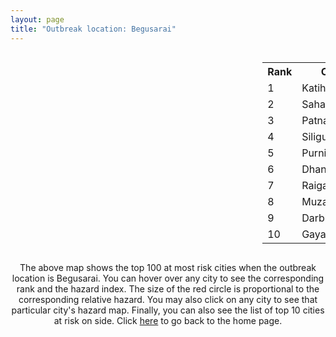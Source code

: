 ```yaml
---
layout: page
title: "Outbreak location: Begusarai"
---
```

<div style="width: 100%; overflow: auto;">
<div style="width: 75%; float: left;">
<div id="mapid">
<script src="https://buda-magenta.github.io/hazard_map/load_map.js"></script>

<script>
var marker_outbreak = L.marker([25.512719, 86.090571],{"autoPan": true}).addTo(map); marker_outbreak.bindTooltip("Begusarai").openTooltip();

var circle_1 = L.circle([25.560900, 87.647654], {"pane": "markerPane", "color": "red", "fill": true, "fillOpacity": 0.2, "fillRule": "evenodd", "lineCap": "round", "lineJoin": "round", "opacity": 1.0, "radius": 153431, "stroke": true, "weight": 3}).addTo(map);
circle_1.bindTooltip("Katihar<br>rank: 1<br>hazard index: 0.153431")
circle_1.bindPopup('<a href="https://buda-magenta.github.io/hazard_map/Katihar">Katihar</a>')

var circle_2 = L.circle([25.832642, 86.614893], {"pane": "markerPane", "color": "red", "fill": true, "fillOpacity": 0.2, "fillRule": "evenodd", "lineCap": "round", "lineJoin": "round", "opacity": 1.0, "radius": 96665, "stroke": true, "weight": 3}).addTo(map);
circle_2.bindTooltip("Saharsa<br>rank: 2<br>hazard index: 0.096666")
circle_2.bindPopup('<a href="https://buda-magenta.github.io/hazard_map/Saharsa">Saharsa</a>')

var circle_3 = L.circle([25.609324, 85.123525], {"pane": "markerPane", "color": "red", "fill": true, "fillOpacity": 0.2, "fillRule": "evenodd", "lineCap": "round", "lineJoin": "round", "opacity": 1.0, "radius": 28397, "stroke": true, "weight": 3}).addTo(map);
circle_3.bindTooltip("Patna<br>rank: 3<br>hazard index: 0.028397")
circle_3.bindPopup('<a href="https://buda-magenta.github.io/hazard_map/Patna">Patna</a>')

var circle_4 = L.circle([26.716413, 88.430992], {"pane": "markerPane", "color": "red", "fill": true, "fillOpacity": 0.2, "fillRule": "evenodd", "lineCap": "round", "lineJoin": "round", "opacity": 1.0, "radius": 17444, "stroke": true, "weight": 3}).addTo(map);
circle_4.bindTooltip("Siliguri<br>rank: 4<br>hazard index: 0.017444")
circle_4.bindPopup('<a href="https://buda-magenta.github.io/hazard_map/Siliguri">Siliguri</a>')

var circle_5 = L.circle([26.000000, 87.500000], {"pane": "markerPane", "color": "red", "fill": true, "fillOpacity": 0.2, "fillRule": "evenodd", "lineCap": "round", "lineJoin": "round", "opacity": 1.0, "radius": 12136, "stroke": true, "weight": 3}).addTo(map);
circle_5.bindTooltip("Purnia<br>rank: 5<br>hazard index: 0.012137")
circle_5.bindPopup('<a href="https://buda-magenta.github.io/hazard_map/Purnia">Purnia</a>')

var circle_6 = L.circle([23.795281, 86.430964], {"pane": "markerPane", "color": "red", "fill": true, "fillOpacity": 0.2, "fillRule": "evenodd", "lineCap": "round", "lineJoin": "round", "opacity": 1.0, "radius": 10540, "stroke": true, "weight": 3}).addTo(map);
circle_6.bindTooltip("Dhanbad<br>rank: 6<br>hazard index: 0.010541")
circle_6.bindPopup('<a href="https://buda-magenta.github.io/hazard_map/Dhanbad">Dhanbad</a>')

var circle_7 = L.circle([25.680654, 88.124646], {"pane": "markerPane", "color": "red", "fill": true, "fillOpacity": 0.2, "fillRule": "evenodd", "lineCap": "round", "lineJoin": "round", "opacity": 1.0, "radius": 10448, "stroke": true, "weight": 3}).addTo(map);
circle_7.bindTooltip("Raiganj<br>rank: 7<br>hazard index: 0.010448")
circle_7.bindPopup('<a href="https://buda-magenta.github.io/hazard_map/Raiganj">Raiganj</a>')

var circle_8 = L.circle([26.148658, 85.340013], {"pane": "markerPane", "color": "red", "fill": true, "fillOpacity": 0.2, "fillRule": "evenodd", "lineCap": "round", "lineJoin": "round", "opacity": 1.0, "radius": 4810, "stroke": true, "weight": 3}).addTo(map);
circle_8.bindTooltip("Muzaffarpur<br>rank: 8<br>hazard index: 0.004811")
circle_8.bindPopup('<a href="https://buda-magenta.github.io/hazard_map/Muzaffarpur">Muzaffarpur</a>')

var circle_9 = L.circle([26.083143, 86.032571], {"pane": "markerPane", "color": "red", "fill": true, "fillOpacity": 0.2, "fillRule": "evenodd", "lineCap": "round", "lineJoin": "round", "opacity": 1.0, "radius": 4438, "stroke": true, "weight": 3}).addTo(map);
circle_9.bindTooltip("Darbhanga<br>rank: 9<br>hazard index: 0.004438")
circle_9.bindPopup('<a href="https://buda-magenta.github.io/hazard_map/Darbhanga">Darbhanga</a>')

var circle_10 = L.circle([24.796436, 85.007956], {"pane": "markerPane", "color": "red", "fill": true, "fillOpacity": 0.2, "fillRule": "evenodd", "lineCap": "round", "lineJoin": "round", "opacity": 1.0, "radius": 4415, "stroke": true, "weight": 3}).addTo(map);
circle_10.bindTooltip("Gaya<br>rank: 10<br>hazard index: 0.004415")
circle_10.bindPopup('<a href="https://buda-magenta.github.io/hazard_map/Gaya">Gaya</a>')

var circle_11 = L.circle([25.286698, 87.132254], {"pane": "markerPane", "color": "red", "fill": true, "fillOpacity": 0.2, "fillRule": "evenodd", "lineCap": "round", "lineJoin": "round", "opacity": 1.0, "radius": 3612, "stroke": true, "weight": 3}).addTo(map);
circle_11.bindTooltip("Bhagalpur<br>rank: 11<br>hazard index: 0.003613")
circle_11.bindPopup('<a href="https://buda-magenta.github.io/hazard_map/Bhagalpur">Bhagalpur</a>')

var circle_12 = L.circle([26.298638, 87.953148], {"pane": "markerPane", "color": "red", "fill": true, "fillOpacity": 0.2, "fillRule": "evenodd", "lineCap": "round", "lineJoin": "round", "opacity": 1.0, "radius": 3522, "stroke": true, "weight": 3}).addTo(map);
circle_12.bindTooltip("Kishanganj<br>rank: 12<br>hazard index: 0.003523")
circle_12.bindPopup('<a href="https://buda-magenta.github.io/hazard_map/Kishanganj">Kishanganj</a>')

var circle_13 = L.circle([24.965712, 88.127778], {"pane": "markerPane", "color": "red", "fill": true, "fillOpacity": 0.2, "fillRule": "evenodd", "lineCap": "round", "lineJoin": "round", "opacity": 1.0, "radius": 2893, "stroke": true, "weight": 3}).addTo(map);
circle_13.bindTooltip("English Bazar<br>rank: 13<br>hazard index: 0.002894")
circle_13.bindPopup('<a href="https://buda-magenta.github.io/hazard_map/English_Bazar">English Bazar</a>')

var circle_14 = L.circle([26.180598, 91.753943], {"pane": "markerPane", "color": "red", "fill": true, "fillOpacity": 0.2, "fillRule": "evenodd", "lineCap": "round", "lineJoin": "round", "opacity": 1.0, "radius": 2822, "stroke": true, "weight": 3}).addTo(map);
circle_14.bindTooltip("Guwahati<br>rank: 14<br>hazard index: 0.002823")
circle_14.bindPopup('<a href="https://buda-magenta.github.io/hazard_map/Guwahati">Guwahati</a>')

var circle_15 = L.circle([28.651718, 77.221939], {"pane": "markerPane", "color": "red", "fill": true, "fillOpacity": 0.2, "fillRule": "evenodd", "lineCap": "round", "lineJoin": "round", "opacity": 1.0, "radius": 2732, "stroke": true, "weight": 3}).addTo(map);
circle_15.bindTooltip("Delhi<br>rank: 15<br>hazard index: 0.002732")
circle_15.bindPopup('<a href="https://buda-magenta.github.io/hazard_map/Delhi">Delhi</a>')

var circle_16 = L.circle([25.205305, 85.514612], {"pane": "markerPane", "color": "red", "fill": true, "fillOpacity": 0.2, "fillRule": "evenodd", "lineCap": "round", "lineJoin": "round", "opacity": 1.0, "radius": 2694, "stroke": true, "weight": 3}).addTo(map);
circle_16.bindTooltip("Biharsharif<br>rank: 16<br>hazard index: 0.002694")
circle_16.bindPopup('<a href="https://buda-magenta.github.io/hazard_map/Biharsharif">Biharsharif</a>')

var circle_17 = L.circle([22.541418, 88.357691], {"pane": "markerPane", "color": "red", "fill": true, "fillOpacity": 0.2, "fillRule": "evenodd", "lineCap": "round", "lineJoin": "round", "opacity": 1.0, "radius": 2586, "stroke": true, "weight": 3}).addTo(map);
circle_17.bindTooltip("Kolkata<br>rank: 17<br>hazard index: 0.002586")
circle_17.bindPopup('<a href="https://buda-magenta.github.io/hazard_map/Kolkata">Kolkata</a>')

var circle_18 = L.circle([25.623457, 84.596839], {"pane": "markerPane", "color": "red", "fill": true, "fillOpacity": 0.2, "fillRule": "evenodd", "lineCap": "round", "lineJoin": "round", "opacity": 1.0, "radius": 2382, "stroke": true, "weight": 3}).addTo(map);
circle_18.bindTooltip("Arrah<br>rank: 18<br>hazard index: 0.002382")
circle_18.bindPopup('<a href="https://buda-magenta.github.io/hazard_map/Arrah">Arrah</a>')

var circle_19 = L.circle([25.623400, 85.041700], {"pane": "markerPane", "color": "red", "fill": true, "fillOpacity": 0.2, "fillRule": "evenodd", "lineCap": "round", "lineJoin": "round", "opacity": 1.0, "radius": 2013, "stroke": true, "weight": 3}).addTo(map);
circle_19.bindTooltip("Dinapur Nizamat<br>rank: 19<br>hazard index: 0.002014")
circle_19.bindPopup('<a href="https://buda-magenta.github.io/hazard_map/Dinapur_Nizamat">Dinapur Nizamat</a>')

var circle_20 = L.circle([26.626484, 88.734077], {"pane": "markerPane", "color": "red", "fill": true, "fillOpacity": 0.2, "fillRule": "evenodd", "lineCap": "round", "lineJoin": "round", "opacity": 1.0, "radius": 1809, "stroke": true, "weight": 3}).addTo(map);
circle_20.bindTooltip("Jalpaiguri<br>rank: 20<br>hazard index: 0.001809")
circle_20.bindPopup('<a href="https://buda-magenta.github.io/hazard_map/Jalpaiguri">Jalpaiguri</a>')

var circle_21 = L.circle([25.720581, 85.255560], {"pane": "markerPane", "color": "red", "fill": true, "fillOpacity": 0.2, "fillRule": "evenodd", "lineCap": "round", "lineJoin": "round", "opacity": 1.0, "radius": 1710, "stroke": true, "weight": 3}).addTo(map);
circle_21.bindTooltip("Hajipur<br>rank: 21<br>hazard index: 0.001711")
circle_21.bindPopup('<a href="https://buda-magenta.github.io/hazard_map/Hajipur">Hajipur</a>')

var circle_22 = L.circle([25.220812, 86.517204], {"pane": "markerPane", "color": "red", "fill": true, "fillOpacity": 0.2, "fillRule": "evenodd", "lineCap": "round", "lineJoin": "round", "opacity": 1.0, "radius": 1485, "stroke": true, "weight": 3}).addTo(map);
circle_22.bindTooltip("Munger<br>rank: 22<br>hazard index: 0.001486")
circle_22.bindPopup('<a href="https://buda-magenta.github.io/hazard_map/Munger">Munger</a>')

var circle_23 = L.circle([26.669512, 84.957411], {"pane": "markerPane", "color": "red", "fill": true, "fillOpacity": 0.2, "fillRule": "evenodd", "lineCap": "round", "lineJoin": "round", "opacity": 1.0, "radius": 1469, "stroke": true, "weight": 3}).addTo(map);
circle_23.bindTooltip("Motihari<br>rank: 23<br>hazard index: 0.001469")
circle_23.bindPopup('<a href="https://buda-magenta.github.io/hazard_map/Motihari">Motihari</a>')

var circle_24 = L.circle([25.773344, 84.784977], {"pane": "markerPane", "color": "red", "fill": true, "fillOpacity": 0.2, "fillRule": "evenodd", "lineCap": "round", "lineJoin": "round", "opacity": 1.0, "radius": 1402, "stroke": true, "weight": 3}).addTo(map);
circle_24.bindTooltip("Chapra<br>rank: 24<br>hazard index: 0.001403")
circle_24.bindPopup('<a href="https://buda-magenta.github.io/hazard_map/Chapra">Chapra</a>')

var circle_25 = L.circle([25.133173, 86.525040], {"pane": "markerPane", "color": "red", "fill": true, "fillOpacity": 0.2, "fillRule": "evenodd", "lineCap": "round", "lineJoin": "round", "opacity": 1.0, "radius": 1382, "stroke": true, "weight": 3}).addTo(map);
circle_25.bindTooltip("Kharagpur<br>rank: 25<br>hazard index: 0.001383")
circle_25.bindPopup('<a href="https://buda-magenta.github.io/hazard_map/Kharagpur">Kharagpur</a>')

var circle_26 = L.circle([24.476642, 86.606732], {"pane": "markerPane", "color": "red", "fill": true, "fillOpacity": 0.2, "fillRule": "evenodd", "lineCap": "round", "lineJoin": "round", "opacity": 1.0, "radius": 1253, "stroke": true, "weight": 3}).addTo(map);
circle_26.bindTooltip("Deoghar<br>rank: 26<br>hazard index: 0.001254")
circle_26.bindPopup('<a href="https://buda-magenta.github.io/hazard_map/Deoghar">Deoghar</a>')

var circle_27 = L.circle([23.687130, 86.974659], {"pane": "markerPane", "color": "red", "fill": true, "fillOpacity": 0.2, "fillRule": "evenodd", "lineCap": "round", "lineJoin": "round", "opacity": 1.0, "radius": 1088, "stroke": true, "weight": 3}).addTo(map);
circle_27.bindTooltip("Asansol<br>rank: 27<br>hazard index: 0.001089")
circle_27.bindPopup('<a href="https://buda-magenta.github.io/hazard_map/Asansol">Asansol</a>')

var circle_28 = L.circle([23.967515, 85.438846], {"pane": "markerPane", "color": "red", "fill": true, "fillOpacity": 0.2, "fillRule": "evenodd", "lineCap": "round", "lineJoin": "round", "opacity": 1.0, "radius": 1074, "stroke": true, "weight": 3}).addTo(map);
circle_28.bindTooltip("Hazaribagh<br>rank: 28<br>hazard index: 0.001075")
circle_28.bindPopup('<a href="https://buda-magenta.github.io/hazard_map/Hazaribagh">Hazaribagh</a>')

var circle_29 = L.circle([25.152471, 85.006878], {"pane": "markerPane", "color": "red", "fill": true, "fillOpacity": 0.2, "fillRule": "evenodd", "lineCap": "round", "lineJoin": "round", "opacity": 1.0, "radius": 1015, "stroke": true, "weight": 3}).addTo(map);
circle_29.bindTooltip("Jehanabad<br>rank: 29<br>hazard index: 0.001015")
circle_29.bindPopup('<a href="https://buda-magenta.github.io/hazard_map/Jehanabad">Jehanabad</a>')

var circle_30 = L.circle([26.131004, 84.391257], {"pane": "markerPane", "color": "red", "fill": true, "fillOpacity": 0.2, "fillRule": "evenodd", "lineCap": "round", "lineJoin": "round", "opacity": 1.0, "radius": 1001, "stroke": true, "weight": 3}).addTo(map);
circle_30.bindTooltip("Siwan<br>rank: 30<br>hazard index: 0.001001")
circle_30.bindPopup('<a href="https://buda-magenta.github.io/hazard_map/Siwan">Siwan</a>')

var circle_31 = L.circle([23.370035, 85.325013], {"pane": "markerPane", "color": "red", "fill": true, "fillOpacity": 0.2, "fillRule": "evenodd", "lineCap": "round", "lineJoin": "round", "opacity": 1.0, "radius": 894, "stroke": true, "weight": 3}).addTo(map);
circle_31.bindTooltip("Ranchi<br>rank: 31<br>hazard index: 0.000894")
circle_31.bindPopup('<a href="https://buda-magenta.github.io/hazard_map/Ranchi">Ranchi</a>')

var circle_32 = L.circle([30.909016, 75.851601], {"pane": "markerPane", "color": "red", "fill": true, "fillOpacity": 0.2, "fillRule": "evenodd", "lineCap": "round", "lineJoin": "round", "opacity": 1.0, "radius": 802, "stroke": true, "weight": 3}).addTo(map);
circle_32.bindTooltip("Ludhiana<br>rank: 32<br>hazard index: 0.000802")
circle_32.bindPopup('<a href="https://buda-magenta.github.io/hazard_map/Ludhiana">Ludhiana</a>')

var circle_33 = L.circle([25.329791, 86.456777], {"pane": "markerPane", "color": "red", "fill": true, "fillOpacity": 0.2, "fillRule": "evenodd", "lineCap": "round", "lineJoin": "round", "opacity": 1.0, "radius": 782, "stroke": true, "weight": 3}).addTo(map);
circle_33.bindTooltip("Jamalpur<br>rank: 33<br>hazard index: 0.000783")
circle_33.bindPopup('<a href="https://buda-magenta.github.io/hazard_map/Jamalpur">Jamalpur</a>')

var circle_34 = L.circle([26.838100, 80.934600], {"pane": "markerPane", "color": "red", "fill": true, "fillOpacity": 0.2, "fillRule": "evenodd", "lineCap": "round", "lineJoin": "round", "opacity": 1.0, "radius": 628, "stroke": true, "weight": 3}).addTo(map);
circle_34.bindTooltip("Lucknow<br>rank: 34<br>hazard index: 0.000629")
circle_34.bindPopup('<a href="https://buda-magenta.github.io/hazard_map/Lucknow">Lucknow</a>')

var circle_35 = L.circle([26.460914, 80.321759], {"pane": "markerPane", "color": "red", "fill": true, "fillOpacity": 0.2, "fillRule": "evenodd", "lineCap": "round", "lineJoin": "round", "opacity": 1.0, "radius": 622, "stroke": true, "weight": 3}).addTo(map);
circle_35.bindTooltip("Kanpur<br>rank: 35<br>hazard index: 0.000623")
circle_35.bindPopup('<a href="https://buda-magenta.github.io/hazard_map/Kanpur">Kanpur</a>')

var circle_36 = L.circle([31.634308, 74.873679], {"pane": "markerPane", "color": "red", "fill": true, "fillOpacity": 0.2, "fillRule": "evenodd", "lineCap": "round", "lineJoin": "round", "opacity": 1.0, "radius": 563, "stroke": true, "weight": 3}).addTo(map);
circle_36.bindTooltip("Amritsar<br>rank: 36<br>hazard index: 0.000563")
circle_36.bindPopup('<a href="https://buda-magenta.github.io/hazard_map/Amritsar">Amritsar</a>')

var circle_37 = L.circle([28.863842, 78.805778], {"pane": "markerPane", "color": "red", "fill": true, "fillOpacity": 0.2, "fillRule": "evenodd", "lineCap": "round", "lineJoin": "round", "opacity": 1.0, "radius": 508, "stroke": true, "weight": 3}).addTo(map);
circle_37.bindTooltip("Moradabad<br>rank: 37<br>hazard index: 0.000509")
circle_37.bindPopup('<a href="https://buda-magenta.github.io/hazard_map/Moradabad">Moradabad</a>')

var circle_38 = L.circle([28.457876, 79.405571], {"pane": "markerPane", "color": "red", "fill": true, "fillOpacity": 0.2, "fillRule": "evenodd", "lineCap": "round", "lineJoin": "round", "opacity": 1.0, "radius": 488, "stroke": true, "weight": 3}).addTo(map);
circle_38.bindTooltip("Bareilly<br>rank: 38<br>hazard index: 0.000488")
circle_38.bindPopup('<a href="https://buda-magenta.github.io/hazard_map/Bareilly">Bareilly</a>')

var circle_39 = L.circle([26.671329, 83.364583], {"pane": "markerPane", "color": "red", "fill": true, "fillOpacity": 0.2, "fillRule": "evenodd", "lineCap": "round", "lineJoin": "round", "opacity": 1.0, "radius": 449, "stroke": true, "weight": 3}).addTo(map);
circle_39.bindTooltip("Gorakhpur<br>rank: 39<br>hazard index: 0.000449")
circle_39.bindPopup('<a href="https://buda-magenta.github.io/hazard_map/Gorakhpur">Gorakhpur</a>')

var circle_40 = L.circle([27.037755, 88.263176], {"pane": "markerPane", "color": "red", "fill": true, "fillOpacity": 0.2, "fillRule": "evenodd", "lineCap": "round", "lineJoin": "round", "opacity": 1.0, "radius": 432, "stroke": true, "weight": 3}).addTo(map);
circle_40.bindTooltip("Darjeeling<br>rank: 40<br>hazard index: 0.000433")
circle_40.bindPopup('<a href="https://buda-magenta.github.io/hazard_map/Darjeeling">Darjeeling</a>')

var circle_41 = L.circle([31.292011, 75.568058], {"pane": "markerPane", "color": "red", "fill": true, "fillOpacity": 0.2, "fillRule": "evenodd", "lineCap": "round", "lineJoin": "round", "opacity": 1.0, "radius": 428, "stroke": true, "weight": 3}).addTo(map);
circle_41.bindTooltip("Jalandhar<br>rank: 41<br>hazard index: 0.000429")
circle_41.bindPopup('<a href="https://buda-magenta.github.io/hazard_map/Jalandhar">Jalandhar</a>')

var circle_42 = L.circle([23.535048, 87.338043], {"pane": "markerPane", "color": "red", "fill": true, "fillOpacity": 0.2, "fillRule": "evenodd", "lineCap": "round", "lineJoin": "round", "opacity": 1.0, "radius": 410, "stroke": true, "weight": 3}).addTo(map);
circle_42.bindTooltip("Durgapur<br>rank: 42<br>hazard index: 0.000410")
circle_42.bindPopup('<a href="https://buda-magenta.github.io/hazard_map/Durgapur">Durgapur</a>')

var circle_43 = L.circle([27.484460, 94.901945], {"pane": "markerPane", "color": "red", "fill": true, "fillOpacity": 0.2, "fillRule": "evenodd", "lineCap": "round", "lineJoin": "round", "opacity": 1.0, "radius": 397, "stroke": true, "weight": 3}).addTo(map);
circle_43.bindTooltip("Dibrugarh<br>rank: 43<br>hazard index: 0.000397")
circle_43.bindPopup('<a href="https://buda-magenta.github.io/hazard_map/Dibrugarh">Dibrugarh</a>')

var circle_44 = L.circle([25.263487, 88.789003], {"pane": "markerPane", "color": "red", "fill": true, "fillOpacity": 0.2, "fillRule": "evenodd", "lineCap": "round", "lineJoin": "round", "opacity": 1.0, "radius": 367, "stroke": true, "weight": 3}).addTo(map);
circle_44.bindTooltip("Balurghat<br>rank: 44<br>hazard index: 0.000368")
circle_44.bindPopup('<a href="https://buda-magenta.github.io/hazard_map/Balurghat">Balurghat</a>')

var circle_45 = L.circle([22.801519, 86.202958], {"pane": "markerPane", "color": "red", "fill": true, "fillOpacity": 0.2, "fillRule": "evenodd", "lineCap": "round", "lineJoin": "round", "opacity": 1.0, "radius": 336, "stroke": true, "weight": 3}).addTo(map);
circle_45.bindTooltip("Jamshedpur<br>rank: 45<br>hazard index: 0.000337")
circle_45.bindPopup('<a href="https://buda-magenta.github.io/hazard_map/Jamshedpur">Jamshedpur</a>')

var circle_46 = L.circle([29.988077, 77.508130], {"pane": "markerPane", "color": "red", "fill": true, "fillOpacity": 0.2, "fillRule": "evenodd", "lineCap": "round", "lineJoin": "round", "opacity": 1.0, "radius": 322, "stroke": true, "weight": 3}).addTo(map);
circle_46.bindTooltip("Saharanpur<br>rank: 46<br>hazard index: 0.000322")
circle_46.bindPopup('<a href="https://buda-magenta.github.io/hazard_map/Saharanpur">Saharanpur</a>')

var circle_47 = L.circle([26.698885, 88.320030], {"pane": "markerPane", "color": "red", "fill": true, "fillOpacity": 0.2, "fillRule": "evenodd", "lineCap": "round", "lineJoin": "round", "opacity": 1.0, "radius": 318, "stroke": true, "weight": 3}).addTo(map);
circle_47.bindTooltip("Bagdogra<br>rank: 47<br>hazard index: 0.000318")
circle_47.bindPopup('<a href="https://buda-magenta.github.io/hazard_map/Bagdogra">Bagdogra</a>')

var circle_48 = L.circle([25.335649, 83.007629], {"pane": "markerPane", "color": "red", "fill": true, "fillOpacity": 0.2, "fillRule": "evenodd", "lineCap": "round", "lineJoin": "round", "opacity": 1.0, "radius": 264, "stroke": true, "weight": 3}).addTo(map);
circle_48.bindTooltip("Varanasi<br>rank: 48<br>hazard index: 0.000265")
circle_48.bindPopup('<a href="https://buda-magenta.github.io/hazard_map/Varanasi">Varanasi</a>')

var circle_49 = L.circle([19.075990, 72.877393], {"pane": "markerPane", "color": "red", "fill": true, "fillOpacity": 0.2, "fillRule": "evenodd", "lineCap": "round", "lineJoin": "round", "opacity": 1.0, "radius": 246, "stroke": true, "weight": 3}).addTo(map);
circle_49.bindTooltip("Mumbai<br>rank: 49<br>hazard index: 0.000246")
circle_49.bindPopup('<a href="https://buda-magenta.github.io/hazard_map/Mumbai">Mumbai</a>')

var circle_50 = L.circle([28.651718, 77.221939], {"pane": "markerPane", "color": "red", "fill": true, "fillOpacity": 0.2, "fillRule": "evenodd", "lineCap": "round", "lineJoin": "round", "opacity": 1.0, "radius": 243, "stroke": true, "weight": 3}).addTo(map);
circle_50.bindTooltip("Dehri<br>rank: 50<br>hazard index: 0.000243")
circle_50.bindPopup('<a href="https://buda-magenta.github.io/hazard_map/Dehri">Dehri</a>')

var circle_51 = L.circle([25.913591, 93.728371], {"pane": "markerPane", "color": "red", "fill": true, "fillOpacity": 0.2, "fillRule": "evenodd", "lineCap": "round", "lineJoin": "round", "opacity": 1.0, "radius": 225, "stroke": true, "weight": 3}).addTo(map);
circle_51.bindTooltip("Dimapur<br>rank: 51<br>hazard index: 0.000225")
circle_51.bindPopup('<a href="https://buda-magenta.github.io/hazard_map/Dimapur">Dimapur</a>')

var circle_52 = L.circle([23.699128, 85.991069], {"pane": "markerPane", "color": "red", "fill": true, "fillOpacity": 0.2, "fillRule": "evenodd", "lineCap": "round", "lineJoin": "round", "opacity": 1.0, "radius": 209, "stroke": true, "weight": 3}).addTo(map);
circle_52.bindTooltip("Bokaro<br>rank: 52<br>hazard index: 0.000210")
circle_52.bindPopup('<a href="https://buda-magenta.github.io/hazard_map/Bokaro">Bokaro</a>')

var circle_53 = L.circle([23.250000, 87.750000], {"pane": "markerPane", "color": "red", "fill": true, "fillOpacity": 0.2, "fillRule": "evenodd", "lineCap": "round", "lineJoin": "round", "opacity": 1.0, "radius": 202, "stroke": true, "weight": 3}).addTo(map);
circle_53.bindTooltip("Barddhaman<br>rank: 53<br>hazard index: 0.000202")
circle_53.bindPopup('<a href="https://buda-magenta.github.io/hazard_map/Barddhaman">Barddhaman</a>')

var circle_54 = L.circle([27.876990, 78.137290], {"pane": "markerPane", "color": "red", "fill": true, "fillOpacity": 0.2, "fillRule": "evenodd", "lineCap": "round", "lineJoin": "round", "opacity": 1.0, "radius": 190, "stroke": true, "weight": 3}).addTo(map);
circle_54.bindTooltip("Aligarh<br>rank: 54<br>hazard index: 0.000190")
circle_54.bindPopup('<a href="https://buda-magenta.github.io/hazard_map/Aligarh">Aligarh</a>')

var circle_55 = L.circle([23.730215, 86.839671], {"pane": "markerPane", "color": "red", "fill": true, "fillOpacity": 0.2, "fillRule": "evenodd", "lineCap": "round", "lineJoin": "round", "opacity": 1.0, "radius": 180, "stroke": true, "weight": 3}).addTo(map);
circle_55.bindTooltip("Kulti<br>rank: 55<br>hazard index: 0.000180")
circle_55.bindPopup('<a href="https://buda-magenta.github.io/hazard_map/Kulti">Kulti</a>')

var circle_56 = L.circle([24.379576, 88.585573], {"pane": "markerPane", "color": "red", "fill": true, "fillOpacity": 0.2, "fillRule": "evenodd", "lineCap": "round", "lineJoin": "round", "opacity": 1.0, "radius": 156, "stroke": true, "weight": 3}).addTo(map);
circle_56.bindTooltip("Baharampur<br>rank: 56<br>hazard index: 0.000156")
circle_56.bindPopup('<a href="https://buda-magenta.github.io/hazard_map/Baharampur">Baharampur</a>')

var circle_57 = L.circle([25.562071, 84.015672], {"pane": "markerPane", "color": "red", "fill": true, "fillOpacity": 0.2, "fillRule": "evenodd", "lineCap": "round", "lineJoin": "round", "opacity": 1.0, "radius": 153, "stroke": true, "weight": 3}).addTo(map);
circle_57.bindTooltip("Buxar<br>rank: 57<br>hazard index: 0.000153")
circle_57.bindPopup('<a href="https://buda-magenta.github.io/hazard_map/Buxar">Buxar</a>')

var circle_58 = L.circle([24.900100, 84.018211], {"pane": "markerPane", "color": "red", "fill": true, "fillOpacity": 0.2, "fillRule": "evenodd", "lineCap": "round", "lineJoin": "round", "opacity": 1.0, "radius": 145, "stroke": true, "weight": 3}).addTo(map);
circle_58.bindTooltip("Sasaram<br>rank: 58<br>hazard index: 0.000146")
circle_58.bindPopup('<a href="https://buda-magenta.github.io/hazard_map/Sasaram">Sasaram</a>')

var circle_59 = L.circle([22.890183, 88.426939], {"pane": "markerPane", "color": "red", "fill": true, "fillOpacity": 0.2, "fillRule": "evenodd", "lineCap": "round", "lineJoin": "round", "opacity": 1.0, "radius": 127, "stroke": true, "weight": 3}).addTo(map);
circle_59.bindTooltip("Naihati<br>rank: 59<br>hazard index: 0.000128")
circle_59.bindPopup('<a href="https://buda-magenta.github.io/hazard_map/Naihati">Naihati</a>')

var circle_60 = L.circle([22.707369, 88.374437], {"pane": "markerPane", "color": "red", "fill": true, "fillOpacity": 0.2, "fillRule": "evenodd", "lineCap": "round", "lineJoin": "round", "opacity": 1.0, "radius": 123, "stroke": true, "weight": 3}).addTo(map);
circle_60.bindTooltip("Baranagar<br>rank: 60<br>hazard index: 0.000123")
circle_60.bindPopup('<a href="https://buda-magenta.github.io/hazard_map/Baranagar">Baranagar</a>')

var circle_61 = L.circle([28.794068, 79.185930], {"pane": "markerPane", "color": "red", "fill": true, "fillOpacity": 0.2, "fillRule": "evenodd", "lineCap": "round", "lineJoin": "round", "opacity": 1.0, "radius": 116, "stroke": true, "weight": 3}).addTo(map);
circle_61.bindTooltip("Rampur<br>rank: 61<br>hazard index: 0.000117")
circle_61.bindPopup('<a href="https://buda-magenta.github.io/hazard_map/Rampur">Rampur</a>')

var circle_62 = L.circle([27.177366, 78.389912], {"pane": "markerPane", "color": "red", "fill": true, "fillOpacity": 0.2, "fillRule": "evenodd", "lineCap": "round", "lineJoin": "round", "opacity": 1.0, "radius": 115, "stroke": true, "weight": 3}).addTo(map);
circle_62.bindTooltip("Firozabad<br>rank: 62<br>hazard index: 0.000115")
circle_62.bindPopup('<a href="https://buda-magenta.github.io/hazard_map/Firozabad">Firozabad</a>')

var circle_63 = L.circle([12.979120, 77.591300], {"pane": "markerPane", "color": "red", "fill": true, "fillOpacity": 0.2, "fillRule": "evenodd", "lineCap": "round", "lineJoin": "round", "opacity": 1.0, "radius": 106, "stroke": true, "weight": 3}).addTo(map);
circle_63.bindTooltip("Bangalore<br>rank: 63<br>hazard index: 0.000106")
circle_63.bindPopup('<a href="https://buda-magenta.github.io/hazard_map/Bangalore">Bangalore</a>')

var circle_64 = L.circle([25.280733, 83.125128], {"pane": "markerPane", "color": "red", "fill": true, "fillOpacity": 0.2, "fillRule": "evenodd", "lineCap": "round", "lineJoin": "round", "opacity": 1.0, "radius": 95, "stroke": true, "weight": 3}).addTo(map);
circle_64.bindTooltip("Mughal Sarai<br>rank: 64<br>hazard index: 0.000096")
circle_64.bindPopup('<a href="https://buda-magenta.github.io/hazard_map/Mughal_Sarai">Mughal Sarai</a>')

var circle_65 = L.circle([24.817861, 92.756221], {"pane": "markerPane", "color": "red", "fill": true, "fillOpacity": 0.2, "fillRule": "evenodd", "lineCap": "round", "lineJoin": "round", "opacity": 1.0, "radius": 90, "stroke": true, "weight": 3}).addTo(map);
circle_65.bindTooltip("Silchar<br>rank: 65<br>hazard index: 0.000090")
circle_65.bindPopup('<a href="https://buda-magenta.github.io/hazard_map/Silchar">Silchar</a>')

var circle_66 = L.circle([27.504639, 80.829466], {"pane": "markerPane", "color": "red", "fill": true, "fillOpacity": 0.2, "fillRule": "evenodd", "lineCap": "round", "lineJoin": "round", "opacity": 1.0, "radius": 86, "stroke": true, "weight": 3}).addTo(map);
circle_66.bindTooltip("Sitapur<br>rank: 66<br>hazard index: 0.000086")
circle_66.bindPopup('<a href="https://buda-magenta.github.io/hazard_map/Sitapur">Sitapur</a>')

var circle_67 = L.circle([27.329046, 88.612267], {"pane": "markerPane", "color": "red", "fill": true, "fillOpacity": 0.2, "fillRule": "evenodd", "lineCap": "round", "lineJoin": "round", "opacity": 1.0, "radius": 84, "stroke": true, "weight": 3}).addTo(map);
circle_67.bindTooltip("Gangtok<br>rank: 67<br>hazard index: 0.000085")
circle_67.bindPopup('<a href="https://buda-magenta.github.io/hazard_map/Gangtok">Gangtok</a>')

var circle_68 = L.circle([25.572433, 83.609605], {"pane": "markerPane", "color": "red", "fill": true, "fillOpacity": 0.2, "fillRule": "evenodd", "lineCap": "round", "lineJoin": "round", "opacity": 1.0, "radius": 84, "stroke": true, "weight": 3}).addTo(map);
circle_68.bindTooltip("Medinipur<br>rank: 68<br>hazard index: 0.000084")
circle_68.bindPopup('<a href="https://buda-magenta.github.io/hazard_map/Medinipur">Medinipur</a>')

var circle_69 = L.circle([26.423847, 83.762732], {"pane": "markerPane", "color": "red", "fill": true, "fillOpacity": 0.2, "fillRule": "evenodd", "lineCap": "round", "lineJoin": "round", "opacity": 1.0, "radius": 83, "stroke": true, "weight": 3}).addTo(map);
circle_69.bindTooltip("Deoria<br>rank: 69<br>hazard index: 0.000083")
circle_69.bindPopup('<a href="https://buda-magenta.github.io/hazard_map/Deoria">Deoria</a>')

var circle_70 = L.circle([22.591260, 88.390964], {"pane": "markerPane", "color": "red", "fill": true, "fillOpacity": 0.2, "fillRule": "evenodd", "lineCap": "round", "lineJoin": "round", "opacity": 1.0, "radius": 75, "stroke": true, "weight": 3}).addTo(map);
circle_70.bindTooltip("Bidhan Nagar<br>rank: 70<br>hazard index: 0.000076")
circle_70.bindPopup('<a href="https://buda-magenta.github.io/hazard_map/Bidhan_Nagar">Bidhan Nagar</a>')

var circle_71 = L.circle([23.388901, 88.372439], {"pane": "markerPane", "color": "red", "fill": true, "fillOpacity": 0.2, "fillRule": "evenodd", "lineCap": "round", "lineJoin": "round", "opacity": 1.0, "radius": 72, "stroke": true, "weight": 3}).addTo(map);
circle_71.bindTooltip("Nabadwip<br>rank: 71<br>hazard index: 0.000072")
circle_71.bindPopup('<a href="https://buda-magenta.github.io/hazard_map/Nabadwip">Nabadwip</a>')

var circle_72 = L.circle([26.724789, 82.793269], {"pane": "markerPane", "color": "red", "fill": true, "fillOpacity": 0.2, "fillRule": "evenodd", "lineCap": "round", "lineJoin": "round", "opacity": 1.0, "radius": 72, "stroke": true, "weight": 3}).addTo(map);
circle_72.bindTooltip("Basti<br>rank: 72<br>hazard index: 0.000072")
circle_72.bindPopup('<a href="https://buda-magenta.github.io/hazard_map/Basti">Basti</a>')

var circle_73 = L.circle([27.109667, 81.918329], {"pane": "markerPane", "color": "red", "fill": true, "fillOpacity": 0.2, "fillRule": "evenodd", "lineCap": "round", "lineJoin": "round", "opacity": 1.0, "radius": 72, "stroke": true, "weight": 3}).addTo(map);
circle_73.bindTooltip("Gonda<br>rank: 73<br>hazard index: 0.000072")
circle_73.bindPopup('<a href="https://buda-magenta.github.io/hazard_map/Gonda">Gonda</a>')

var circle_74 = L.circle([25.438130, 81.833800], {"pane": "markerPane", "color": "red", "fill": true, "fillOpacity": 0.2, "fillRule": "evenodd", "lineCap": "round", "lineJoin": "round", "opacity": 1.0, "radius": 67, "stroke": true, "weight": 3}).addTo(map);
circle_74.bindTooltip("Allahabad<br>rank: 74<br>hazard index: 0.000067")
circle_74.bindPopup('<a href="https://buda-magenta.github.io/hazard_map/Allahabad">Allahabad</a>')

var circle_75 = L.circle([13.083694, 80.270186], {"pane": "markerPane", "color": "red", "fill": true, "fillOpacity": 0.2, "fillRule": "evenodd", "lineCap": "round", "lineJoin": "round", "opacity": 1.0, "radius": 67, "stroke": true, "weight": 3}).addTo(map);
circle_75.bindTooltip("Chennai<br>rank: 75<br>hazard index: 0.000067")
circle_75.bindPopup('<a href="https://buda-magenta.github.io/hazard_map/Chennai">Chennai</a>')

var circle_76 = L.circle([21.170200, 72.831100], {"pane": "markerPane", "color": "red", "fill": true, "fillOpacity": 0.2, "fillRule": "evenodd", "lineCap": "round", "lineJoin": "round", "opacity": 1.0, "radius": 60, "stroke": true, "weight": 3}).addTo(map);
circle_76.bindTooltip("Surat<br>rank: 76<br>hazard index: 0.000060")
circle_76.bindPopup('<a href="https://buda-magenta.github.io/hazard_map/Surat">Surat</a>')

var circle_77 = L.circle([22.794910, 88.331772], {"pane": "markerPane", "color": "red", "fill": true, "fillOpacity": 0.2, "fillRule": "evenodd", "lineCap": "round", "lineJoin": "round", "opacity": 1.0, "radius": 56, "stroke": true, "weight": 3}).addTo(map);
circle_77.bindTooltip("Baidyabati<br>rank: 77<br>hazard index: 0.000057")
circle_77.bindPopup('<a href="https://buda-magenta.github.io/hazard_map/Baidyabati">Baidyabati</a>')

var circle_78 = L.circle([23.160894, 79.949770], {"pane": "markerPane", "color": "red", "fill": true, "fillOpacity": 0.2, "fillRule": "evenodd", "lineCap": "round", "lineJoin": "round", "opacity": 1.0, "radius": 56, "stroke": true, "weight": 3}).addTo(map);
circle_78.bindTooltip("Jabalpur<br>rank: 78<br>hazard index: 0.000057")
circle_78.bindPopup('<a href="https://buda-magenta.github.io/hazard_map/Jabalpur">Jabalpur</a>')

var circle_79 = L.circle([29.391275, 76.977168], {"pane": "markerPane", "color": "red", "fill": true, "fillOpacity": 0.2, "fillRule": "evenodd", "lineCap": "round", "lineJoin": "round", "opacity": 1.0, "radius": 55, "stroke": true, "weight": 3}).addTo(map);
circle_79.bindTooltip("Panipat<br>rank: 79<br>hazard index: 0.000056")
circle_79.bindPopup('<a href="https://buda-magenta.github.io/hazard_map/Panipat">Panipat</a>')

var circle_80 = L.circle([25.576045, 91.882528], {"pane": "markerPane", "color": "red", "fill": true, "fillOpacity": 0.2, "fillRule": "evenodd", "lineCap": "round", "lineJoin": "round", "opacity": 1.0, "radius": 55, "stroke": true, "weight": 3}).addTo(map);
circle_80.bindTooltip("Shillong<br>rank: 80<br>hazard index: 0.000056")
circle_80.bindPopup('<a href="https://buda-magenta.github.io/hazard_map/Shillong">Shillong</a>')

var circle_81 = L.circle([29.680327, 76.989625], {"pane": "markerPane", "color": "red", "fill": true, "fillOpacity": 0.2, "fillRule": "evenodd", "lineCap": "round", "lineJoin": "round", "opacity": 1.0, "radius": 54, "stroke": true, "weight": 3}).addTo(map);
circle_81.bindTooltip("Karnal<br>rank: 81<br>hazard index: 0.000055")
circle_81.bindPopup('<a href="https://buda-magenta.github.io/hazard_map/Karnal">Karnal</a>')

var circle_82 = L.circle([29.003314, 77.016732], {"pane": "markerPane", "color": "red", "fill": true, "fillOpacity": 0.2, "fillRule": "evenodd", "lineCap": "round", "lineJoin": "round", "opacity": 1.0, "radius": 52, "stroke": true, "weight": 3}).addTo(map);
circle_82.bindTooltip("Sonipat<br>rank: 82<br>hazard index: 0.000053")
circle_82.bindPopup('<a href="https://buda-magenta.github.io/hazard_map/Sonipat">Sonipat</a>')

var circle_83 = L.circle([30.384367, 76.770421], {"pane": "markerPane", "color": "red", "fill": true, "fillOpacity": 0.2, "fillRule": "evenodd", "lineCap": "round", "lineJoin": "round", "opacity": 1.0, "radius": 51, "stroke": true, "weight": 3}).addTo(map);
circle_83.bindTooltip("Ambala<br>rank: 83<br>hazard index: 0.000052")
circle_83.bindPopup('<a href="https://buda-magenta.github.io/hazard_map/Ambala">Ambala</a>')

var circle_84 = L.circle([26.791073, 84.560107], {"pane": "markerPane", "color": "red", "fill": true, "fillOpacity": 0.2, "fillRule": "evenodd", "lineCap": "round", "lineJoin": "round", "opacity": 1.0, "radius": 50, "stroke": true, "weight": 3}).addTo(map);
circle_84.bindTooltip("Bettiah<br>rank: 84<br>hazard index: 0.000051")
circle_84.bindPopup('<a href="https://buda-magenta.github.io/hazard_map/Bettiah">Bettiah</a>')

var circle_85 = L.circle([26.718324, 79.090254], {"pane": "markerPane", "color": "red", "fill": true, "fillOpacity": 0.2, "fillRule": "evenodd", "lineCap": "round", "lineJoin": "round", "opacity": 1.0, "radius": 49, "stroke": true, "weight": 3}).addTo(map);
circle_85.bindTooltip("Etawah<br>rank: 85<br>hazard index: 0.000050")
circle_85.bindPopup('<a href="https://buda-magenta.github.io/hazard_map/Etawah">Etawah</a>')

var circle_86 = L.circle([22.965365, 88.403973], {"pane": "markerPane", "color": "red", "fill": true, "fillOpacity": 0.2, "fillRule": "evenodd", "lineCap": "round", "lineJoin": "round", "opacity": 1.0, "radius": 48, "stroke": true, "weight": 3}).addTo(map);
circle_86.bindTooltip("Bansberia<br>rank: 86<br>hazard index: 0.000049")
circle_86.bindPopup('<a href="https://buda-magenta.github.io/hazard_map/Bansberia">Bansberia</a>')

var circle_87 = L.circle([22.974972, 88.434592], {"pane": "markerPane", "color": "red", "fill": true, "fillOpacity": 0.2, "fillRule": "evenodd", "lineCap": "round", "lineJoin": "round", "opacity": 1.0, "radius": 47, "stroke": true, "weight": 3}).addTo(map);
circle_87.bindTooltip("Kalyani<br>rank: 87<br>hazard index: 0.000047")
circle_87.bindPopup('<a href="https://buda-magenta.github.io/hazard_map/Kalyani">Kalyani</a>')

var circle_88 = L.circle([30.733442, 76.779714], {"pane": "markerPane", "color": "red", "fill": true, "fillOpacity": 0.2, "fillRule": "evenodd", "lineCap": "round", "lineJoin": "round", "opacity": 1.0, "radius": 46, "stroke": true, "weight": 3}).addTo(map);
circle_88.bindTooltip("Chandigarh<br>rank: 88<br>hazard index: 0.000046")
circle_88.bindPopup('<a href="https://buda-magenta.github.io/hazard_map/Chandigarh">Chandigarh</a>')

var circle_89 = L.circle([30.211200, 77.286390], {"pane": "markerPane", "color": "red", "fill": true, "fillOpacity": 0.2, "fillRule": "evenodd", "lineCap": "round", "lineJoin": "round", "opacity": 1.0, "radius": 44, "stroke": true, "weight": 3}).addTo(map);
circle_89.bindTooltip("Yamunanagar<br>rank: 89<br>hazard index: 0.000045")
circle_89.bindPopup('<a href="https://buda-magenta.github.io/hazard_map/Yamunanagar">Yamunanagar</a>')

var circle_90 = L.circle([31.608574, 75.846442], {"pane": "markerPane", "color": "red", "fill": true, "fillOpacity": 0.2, "fillRule": "evenodd", "lineCap": "round", "lineJoin": "round", "opacity": 1.0, "radius": 42, "stroke": true, "weight": 3}).addTo(map);
circle_90.bindTooltip("Hoshiarpur<br>rank: 90<br>hazard index: 0.000042")
circle_90.bindPopup('<a href="https://buda-magenta.github.io/hazard_map/Hoshiarpur">Hoshiarpur</a>')

var circle_91 = L.circle([20.266777, 85.843559], {"pane": "markerPane", "color": "red", "fill": true, "fillOpacity": 0.2, "fillRule": "evenodd", "lineCap": "round", "lineJoin": "round", "opacity": 1.0, "radius": 40, "stroke": true, "weight": 3}).addTo(map);
circle_91.bindTooltip("Bhubaneswar<br>rank: 91<br>hazard index: 0.000041")
circle_91.bindPopup('<a href="https://buda-magenta.github.io/hazard_map/Bhubaneswar">Bhubaneswar</a>')

var circle_92 = L.circle([25.954628, 83.647350], {"pane": "markerPane", "color": "red", "fill": true, "fillOpacity": 0.2, "fillRule": "evenodd", "lineCap": "round", "lineJoin": "round", "opacity": 1.0, "radius": 40, "stroke": true, "weight": 3}).addTo(map);
circle_92.bindTooltip("Maunath Bhanjan<br>rank: 92<br>hazard index: 0.000041")
circle_92.bindPopup('<a href="https://buda-magenta.github.io/hazard_map/Maunath_Bhanjan">Maunath Bhanjan</a>')

var circle_93 = L.circle([28.428262, 77.002700], {"pane": "markerPane", "color": "red", "fill": true, "fillOpacity": 0.2, "fillRule": "evenodd", "lineCap": "round", "lineJoin": "round", "opacity": 1.0, "radius": 38, "stroke": true, "weight": 3}).addTo(map);
circle_93.bindTooltip("Gurgaon<br>rank: 93<br>hazard index: 0.000039")
circle_93.bindPopup('<a href="https://buda-magenta.github.io/hazard_map/Gurgaon">Gurgaon</a>')

var circle_94 = L.circle([22.472223, 88.093845], {"pane": "markerPane", "color": "red", "fill": true, "fillOpacity": 0.2, "fillRule": "evenodd", "lineCap": "round", "lineJoin": "round", "opacity": 1.0, "radius": 37, "stroke": true, "weight": 3}).addTo(map);
circle_94.bindTooltip("Uluberia<br>rank: 94<br>hazard index: 0.000038")
circle_94.bindPopup('<a href="https://buda-magenta.github.io/hazard_map/Uluberia">Uluberia</a>')

var circle_95 = L.circle([23.831238, 91.282382], {"pane": "markerPane", "color": "red", "fill": true, "fillOpacity": 0.2, "fillRule": "evenodd", "lineCap": "round", "lineJoin": "round", "opacity": 1.0, "radius": 36, "stroke": true, "weight": 3}).addTo(map);
circle_95.bindTooltip("Agartala<br>rank: 95<br>hazard index: 0.000036")
circle_95.bindPopup('<a href="https://buda-magenta.github.io/hazard_map/Agartala">Agartala</a>')

var circle_96 = L.circle([26.304149, 92.716060], {"pane": "markerPane", "color": "red", "fill": true, "fillOpacity": 0.2, "fillRule": "evenodd", "lineCap": "round", "lineJoin": "round", "opacity": 1.0, "radius": 36, "stroke": true, "weight": 3}).addTo(map);
circle_96.bindTooltip("Nagaon<br>rank: 96<br>hazard index: 0.000036")
circle_96.bindPopup('<a href="https://buda-magenta.github.io/hazard_map/Nagaon">Nagaon</a>')

var circle_97 = L.circle([28.402979, 77.310384], {"pane": "markerPane", "color": "red", "fill": true, "fillOpacity": 0.2, "fillRule": "evenodd", "lineCap": "round", "lineJoin": "round", "opacity": 1.0, "radius": 35, "stroke": true, "weight": 3}).addTo(map);
circle_97.bindTooltip("Faridabad<br>rank: 97<br>hazard index: 0.000035")
circle_97.bindPopup('<a href="https://buda-magenta.github.io/hazard_map/Faridabad">Faridabad</a>')

var circle_98 = L.circle([27.059011, 84.206464], {"pane": "markerPane", "color": "red", "fill": true, "fillOpacity": 0.2, "fillRule": "evenodd", "lineCap": "round", "lineJoin": "round", "opacity": 1.0, "radius": 35, "stroke": true, "weight": 3}).addTo(map);
circle_98.bindTooltip("Bagaha<br>rank: 98<br>hazard index: 0.000035")
circle_98.bindPopup('<a href="https://buda-magenta.github.io/hazard_map/Bagaha">Bagaha</a>')

var circle_99 = L.circle([22.782355, 86.159003], {"pane": "markerPane", "color": "red", "fill": true, "fillOpacity": 0.2, "fillRule": "evenodd", "lineCap": "round", "lineJoin": "round", "opacity": 1.0, "radius": 34, "stroke": true, "weight": 3}).addTo(map);
circle_99.bindTooltip("Adityapur<br>rank: 99<br>hazard index: 0.000034")
circle_99.bindPopup('<a href="https://buda-magenta.github.io/hazard_map/Adityapur">Adityapur</a>')

var circle_100 = L.circle([26.575504, 80.613762], {"pane": "markerPane", "color": "red", "fill": true, "fillOpacity": 0.2, "fillRule": "evenodd", "lineCap": "round", "lineJoin": "round", "opacity": 1.0, "radius": 33, "stroke": true, "weight": 3}).addTo(map);
circle_100.bindTooltip("Unnao<br>rank: 100<br>hazard index: 0.000034")
circle_100.bindPopup('<a href="https://buda-magenta.github.io/hazard_map/Unnao">Unnao</a>')
</script>
</div>
</div>


<div style="width: 20%; float: right;">
<table>
<tr>
<th>Rank</th>
<th>City</th>
</tr>

<tr>
<td>1</td>
<td>Katihar</td>
</tr>

<tr>
<td>2</td>
<td>Saharsa</td>
</tr>

<tr>
<td>3</td>
<td>Patna</td>
</tr>

<tr>
<td>4</td>
<td>Siliguri</td>
</tr>

<tr>
<td>5</td>
<td>Purnia</td>
</tr>

<tr>
<td>6</td>
<td>Dhanbad</td>
</tr>

<tr>
<td>7</td>
<td>Raiganj</td>
</tr>

<tr>
<td>8</td>
<td>Muzaffarpur</td>
</tr>

<tr>
<td>9</td>
<td>Darbhanga</td>
</tr>

<tr>
<td>10</td>
<td>Gaya</td>
</tr>

</table>
</div>
</div>


<p align="center"> The above map shows the top 100 at most risk cities when the outbreak location is Begusarai. You can hover over any city to see the corresponding rank and the hazard index. The size of the red circle is proportional to the corresponding relative hazard. You may also click on any city to see that particular city's hazard map. Finally, you can also see the list of top 10 cities at risk on side.  Click <a href="https://buda-magenta.github.io/hazard_map/">here</a> to go back to the home page.
</p>